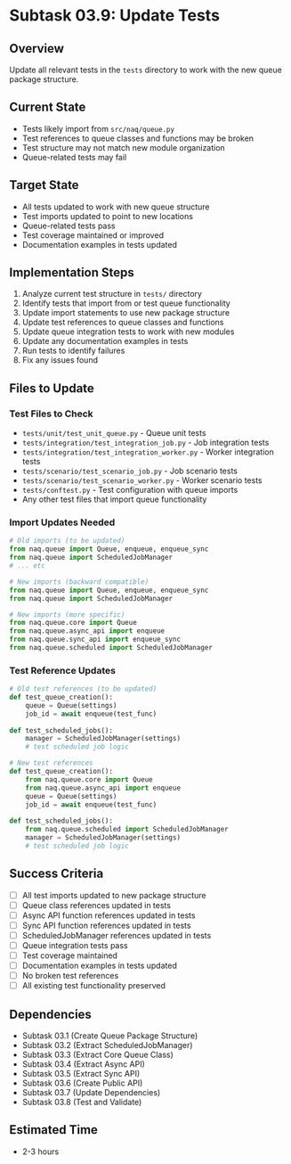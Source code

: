 # Subtask 03.9: Update Tests

## Overview
Update all relevant tests in the `tests` directory to work with the new queue package structure.

## Current State
- Tests likely import from `src/naq/queue.py`
- Test references to queue classes and functions may be broken
- Test structure may not match new module organization
- Queue-related tests may fail

## Target State
- All tests updated to work with new queue structure
- Test imports updated to point to new locations
- Queue-related tests pass
- Test coverage maintained or improved
- Documentation examples in tests updated

## Implementation Steps
1. Analyze current test structure in `tests/` directory
2. Identify tests that import from or test queue functionality
3. Update import statements to use new package structure
4. Update test references to queue classes and functions
5. Update queue integration tests to work with new modules
6. Update any documentation examples in tests
7. Run tests to identify failures
8. Fix any issues found

## Files to Update

### Test Files to Check
- `tests/unit/test_unit_queue.py` - Queue unit tests
- `tests/integration/test_integration_job.py` - Job integration tests
- `tests/integration/test_integration_worker.py` - Worker integration tests
- `tests/scenario/test_scenario_job.py` - Job scenario tests
- `tests/scenario/test_scenario_worker.py` - Worker scenario tests
- `tests/conftest.py` - Test configuration with queue imports
- Any other test files that import queue functionality

### Import Updates Needed
```python
# Old imports (to be updated)
from naq.queue import Queue, enqueue, enqueue_sync
from naq.queue import ScheduledJobManager
# ... etc

# New imports (backward compatible)
from naq.queue import Queue, enqueue, enqueue_sync
from naq.queue import ScheduledJobManager

# New imports (more specific)
from naq.queue.core import Queue
from naq.queue.async_api import enqueue
from naq.queue.sync_api import enqueue_sync
from naq.queue.scheduled import ScheduledJobManager
```

### Test Reference Updates
```python
# Old test references (to be updated)
def test_queue_creation():
    queue = Queue(settings)
    job_id = await enqueue(test_func)
    
def test_scheduled_jobs():
    manager = ScheduledJobManager(settings)
    # test scheduled job logic

# New test references
def test_queue_creation():
    from naq.queue.core import Queue
    from naq.queue.async_api import enqueue
    queue = Queue(settings)
    job_id = await enqueue(test_func)
    
def test_scheduled_jobs():
    from naq.queue.scheduled import ScheduledJobManager
    manager = ScheduledJobManager(settings)
    # test scheduled job logic
```

## Success Criteria
- [ ] All test imports updated to new package structure
- [ ] Queue class references updated in tests
- [ ] Async API function references updated in tests
- [ ] Sync API function references updated in tests
- [ ] ScheduledJobManager references updated in tests
- [ ] Queue integration tests pass
- [ ] Test coverage maintained
- [ ] Documentation examples in tests updated
- [ ] No broken test references
- [ ] All existing test functionality preserved

## Dependencies
- Subtask 03.1 (Create Queue Package Structure)
- Subtask 03.2 (Extract ScheduledJobManager)
- Subtask 03.3 (Extract Core Queue Class)
- Subtask 03.4 (Extract Async API)
- Subtask 03.5 (Extract Sync API)
- Subtask 03.6 (Create Public API)
- Subtask 03.7 (Update Dependencies)
- Subtask 03.8 (Test and Validate)

## Estimated Time
- 2-3 hours